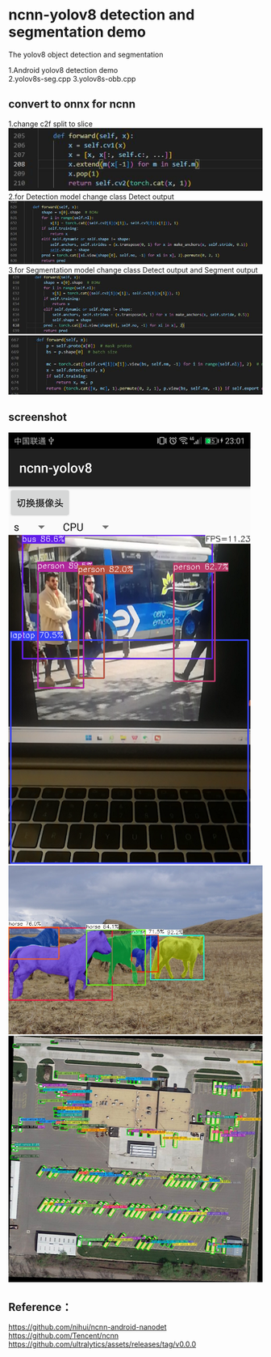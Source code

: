# ncnn-yolov8 detection and segmentation demo

The yolov8 object detection and segmentation

1.Android yolov8 detection demo  
2.yolov8s-seg.cpp
3.yolov8s-obb.cpp

## convert to onnx for ncnn
1.change c2f split to slice  
![](./doc/c2f.jpg)  
2.for Detection model change class Detect output  
![](./doc/Detect.jpg)  
3.for Segmentation model change class Detect output and Segment output  
![](./doc/Detect-seg.jpg)  
![](./doc/Segment.jpg)  
## screenshot
![](./ncnn-android-yolov8/screenshot.png)
![](yolov8s-seg.jpg)
![](yolov8s-obb.jpg)
## Reference：  
https://github.com/nihui/ncnn-android-nanodet  
https://github.com/Tencent/ncnn  
https://github.com/ultralytics/assets/releases/tag/v0.0.0
